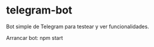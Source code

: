 # telegram-bot


Bot simple de Telegram para testear y ver funcionalidades.


Arrancar bot: npm start
